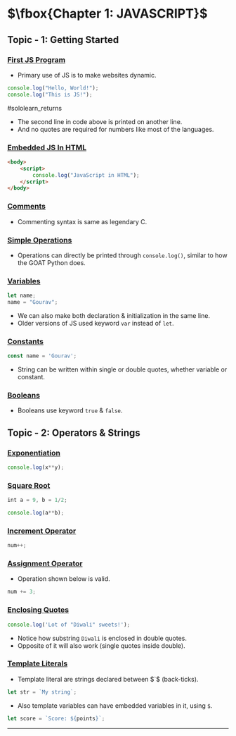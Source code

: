 # $\fbox{Chapter 1: JAVASCRIPT}$





## **Topic - 1: Getting Started**

### <u>First JS Program</u>

- Primary use of JS is to make websites dynamic.

```js
console.log("Hello, World!");
console.log("This is JS!");
```

#sololearn_returns

- The second line in code above is printed on another line.
- And no quotes are required for numbers like most of the languages.


### <u>Embedded JS In HTML</u>

```html
<body>
	<script>
	    console.log("JavaScript in HTML");
    </script>
</body>
```


### <u>Comments</u>

- Commenting syntax is same as legendary C.


### <u>Simple Operations</u>

- Operations can directly be printed through `console.log()`, similar to how the GOAT Python does.


### <u>Variables</u>

```js
let name;
name = "Gourav";
```

- We can also make both declaration & initialization in the same line.
- Older versions of JS used keyword `var` instead of `let`.


### <u>Constants</u>

```js
const name = 'Gourav';
```

- String can be written within single or double quotes, whether variable or constant.


### <u>Booleans</u>

- Booleans use keyword `true` & `false`.



## **Topic - 2: Operators & Strings**

### <u>Exponentiation</u>

```js
console.log(x**y);
```


### <u>Square Root</u>

```js
int a = 9, b = 1/2;

console.log(a**b);
```


### <u>Increment Operator</u>

```js
num++;
```


### <u>Assignment Operator</u>

- Operation shown below is valid.

```js
num += 3;
```


### <u>Enclosing Quotes</u>

```js
console.log('Lot of "Diwali" sweets!');
```

- Notice how substring `Diwali` is enclosed in double quotes.
- Opposite of it will also work (single quotes inside double).


### <u>Template Literals</u>

- Template literal are strings declared between $`$ (back-ticks).

```js
let str = `My string`;
```

- Also template variables can have embedded variables in it, using `$`.

```js
let score = `Score: ${points}`;
```

---
